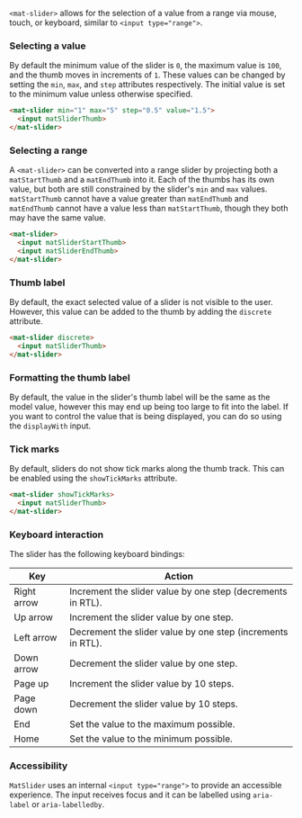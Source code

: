 `<mat-slider>` allows for the selection of a value from a range via mouse, touch, or keyboard,
similar to `<input type="range">`.

<!-- example(slider-overview) -->

### Selecting a value

By default the minimum value of the slider is `0`, the maximum value is `100`, and the thumb moves
in increments of `1`. These values can be changed by setting the `min`, `max`, and `step` attributes
respectively. The initial value is set to the minimum value unless otherwise specified.

```html
<mat-slider min="1" max="5" step="0.5" value="1.5">
  <input matSliderThumb>
</mat-slider>
```

### Selecting a range
A `<mat-slider>` can be converted into a range slider by projecting both a `matStartThumb` and a
`matEndThumb` into it. Each of the thumbs has its own value, but both are still
constrained by the slider's `min` and `max` values. `matStartThumb` cannot have a value
greater than `matEndThumb` and `matEndThumb` cannot have a value less than `matStartThumb`, though
they both may have the same value.

```html
<mat-slider>
  <input matSliderStartThumb>
  <input matSliderEndThumb>
</mat-slider>
```

<!-- example(slider-range) -->

### Thumb label
By default, the exact selected value of a slider is not visible to the user. However, this value can
be added to the thumb by adding the `discrete` attribute.

```html
<mat-slider discrete>
  <input matSliderThumb>
</mat-slider>
```

### Formatting the thumb label
By default, the value in the slider's thumb label will be the same as the model value, however this
may end up being too large to fit into the label. If you want to control the value that is being
displayed, you can do so using the `displayWith` input.

<!-- example(slider-formatting) -->

### Tick marks
By default, sliders do not show tick marks along the thumb track. This can be enabled using the
`showTickMarks` attribute.

```html
<mat-slider showTickMarks>
  <input matSliderThumb>
</mat-slider>
```


### Keyboard interaction
The slider has the following keyboard bindings:

| Key         | Action                                                                             |
|-------------|------------------------------------------------------------------------------------|
| Right arrow | Increment the slider value by one step (decrements in RTL).                        |
| Up arrow    | Increment the slider value by one step.                                            |
| Left arrow  | Decrement the slider value by one step (increments in RTL).                        |
| Down arrow  | Decrement the slider value by one step.                                            |
| Page up     | Increment the slider value by 10 steps.                                            |
| Page down   | Decrement the slider value by 10 steps.                                            |
| End         | Set the value to the maximum possible.                                             |
| Home        | Set the value to the minimum possible.                                             |

### Accessibility

`MatSlider` uses an internal `<input type="range">` to provide an accessible experience. The input
receives focus and it can be labelled using `aria-label` or `aria-labelledby`.
